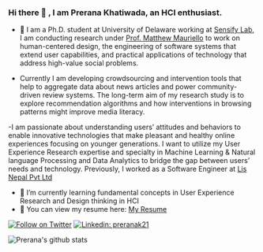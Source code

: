 ### Hi there 👋 , I am Prerana Khatiwada, an HCI enthusiast.

<!--
**Preranakh/Preranakh** is a ✨ _special_ ✨ repository because its `README.md` (this file) appears on your GitHub profile.

Here are some ideas to get you started:

- 🔭 I’m currently working on ...
- 🌱 I’m currently learning ...
- 👯 I’m looking to collaborate on ...
- 🤔 I’m looking for help with ...
- 💬 Ask me about ...
- 📫 How to reach me: ...
- 😄 Pronouns: ...
- ⚡ Fun fact: ...
-->

- 🔭 I am a Ph.D. student at University of Delaware working at [Sensify Lab](https://sensifylab.cis.udel.edu/), I am conducting research under [Prof. Matthew Mauriello](https://www.eecis.udel.edu/~mlm/) to work on human-centered design, the engineering of software systems that extend user capabilities, and practical applications of technology that address high-value social problems. 

- Currently I am developing crowdsourcing and intervention tools that help to aggregate data about news articles and power community-driven review systems. The long-term aim of my research study is to explore recommendation algorithms and how interventions in browsing patterns might improve media literacy.

-I am passionate about understanding users’ attitudes and behaviors to enable innovative technologies that make pleasant and healthy online experiences focusing on younger generations. I want to utilize my User Experience Research expertise and specialty in Machine Learning & Natural language Processing and Data Analytics to bridge the gap between users’ needs and technology.
Previously, I worked as a Software Engineer at [Lis Nepal Pvt Ltd](https://lisnepal.com.np/)

- 🌱 I’m currently learning fundamental concepts in User Experience Research and Design thinking in HCI
- 📃  You can view my resume here: [My Resume](https://preranakh.github.io/cv/)

[![Follow on Twitter](https://img.shields.io/badge/--twitter?label=Follow&logo=Twitter&style=social)](https://twitter.com/PreranaKh2) [![Linkedin: preranak21](https://img.shields.io/badge/-Connect-blue?style=flat-square&logo=Linkedin&logoColor=white&link=https://www.linkedin.com/in/preranak21/)](https://www.linkedin.com/in/preranak21/) 

![Prerana's github stats](https://github-readme-stats.vercel.app/api?username=Preranakh&show_icons=true&hide=["stars"]&hide_border=true)

